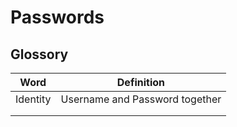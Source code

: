 # Passwords

## Glossory

| Word     | Definition                     |
| -------- | ------------------------------ |
| Identity | Username and Password together |
|          |                                |
|          |                                |
